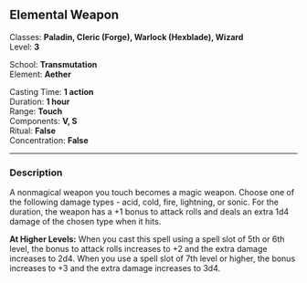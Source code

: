 ## Elemental Weapon

Classes: **Paladin, Cleric (Forge), Warlock (Hexblade), Wizard**  
Level: **3**  

School: **Transmutation**  
Element: **Aether**  

Casting Time: **1 action**  
Duration: **1 hour**  
Range: **Touch**  
Components: **V, S**  
Ritual: **False**  
Concentration: **False**  

------

### Description

A nonmagical weapon you touch becomes a magic weapon. Choose one of the following damage types - acid, cold, fire, lightning, or sonic. For the duration, the weapon has a +1 bonus to attack rolls and deals an extra 1d4 damage of the chosen type when it hits.

**At Higher Levels:** When you cast this spell using a spell slot of 5th or 6th level, the bonus to attack rolls increases to +2 and the extra damage increases to 2d4. When you use a spell slot of 7th level or higher, the bonus increases to +3 and the extra damage increases to 3d4.